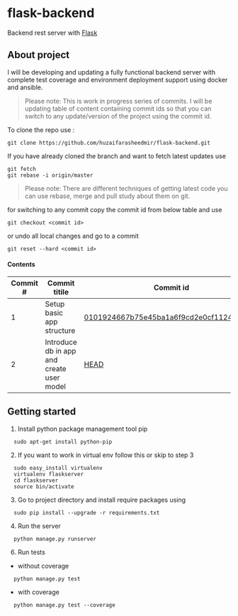 # flask-backend

Backend rest server with [Flask](http://flask.pocoo.org/)

## About project
I will be developing and updating a fully functional backend server with complete test coverage and environment deployment support using docker and ansible.

> Please note: This is work in progress series of commits. I will be updating table of content containing commit ids so that you can switch to any update/version of the project using the commit id.

To clone the repo use :
```
git clone https://github.com/huzaifarasheedmir/flask-backend.git
```
If you have already cloned the branch and want to fetch latest updates use 
```
git fetch
git rebase -i origin/master
```
> Please note: There are different techniques of getting latest code you can use rebase, merge and pull study about them on git.

for switching to any commit copy the commit id from below table and use
```
git checkout <commit id>
```
or undo all local changes and go to a commit
```
git reset --hard <commit id>
```
#### Contents


| Commit # |    Commit titile               | Commit id |
|------|---------------------------|---------|
| 1  | Setup basic app structure|[0101924667b75e45ba1a6f9cd2e0cf1124a996c3](https://github.com/huzaifarasheedmir/flask-backend/commit/0101924667b75e45ba1a6f9cd2e0cf1124a996c3)|
| 2  | Introduce db in app and create user model|[HEAD](https://github.com/huzaifarasheedmir/flask-backend/commit/HEAD)|

## Getting started

1. Install python package management tool pip

  ```
    sudo apt-get install python-pip
  ```

2. If you want to work in virtual env follow this or skip to step 3

  ```
    sudo easy_install virtualenv
    virtualenv flaskserver
    cd flaskserver
    source bin/activate
  ```
3. Go to project directory and install require packages using

  ```
    sudo pip install --upgrade -r requirements.txt
  ```
4. Run the server

  ```
    python manage.py runserver
  ```
6. Run tests
  
  * without coverage
  ```
    python manage.py test
  ```
  * with coverage
  ```
    python manage.py test --coverage
  ```